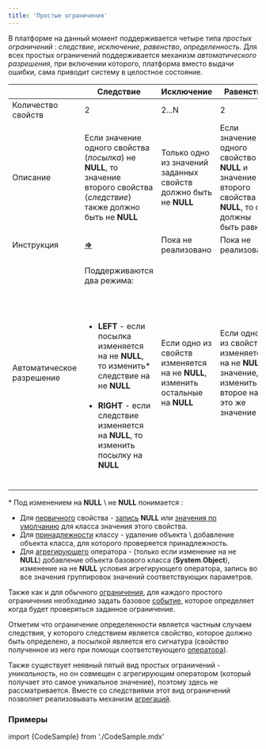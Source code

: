 ```yaml
---
title: 'Простые ограничения'
---
```


В платформе на данный момент поддерживается четыре типа *простых ограничений* : *следствие*, *исключение*, *равенство*, *определенность*. Для всех простых ограничений поддерживается механизм *автоматического разрешения*, при включении которого, платформа вместо выдачи ошибки, сама приводит систему в целостное состояние.

| |Следствие|Исключение|Равенство|Определенность|
|---|---|---|---|---|
|Количество свойств|2|2...N|2|1|
|Описание|Если значение одного свойства (*посылка*) не <strong>NULL</strong>, то значение второго свойства (*следствие*) также должно быть не <strong>NULL</strong>|Только одно из значений заданных свойств должно быть не <strong>NULL</strong>|Если значение одного свойство не <strong>NULL</strong> и значение второго свойства не <strong>NULL</strong>, то они должны быть равны|Если все параметры свойства подходят по классам, то для них должно быть задано не <strong>NULL</strong> значение|
|Инструкция|<strong>[=>](Инструкция_=.md)</strong>|Пока не реализовано|Пока не реализовано|Опция <strong>NONULL</strong> в задании свойств|
|Автоматическое разрешение|<p>Поддерживаются два режима:</p><br/><ul><br/><li><strong>LEFT</strong> - если посылка изменяется на не <strong>NULL</strong>, то изменить* следствие на не <strong>NULL</strong></li><br/><li><strong>RIGHT</strong> - если следствие изменяется на <strong>NULL</strong>, то изменить посылку на <strong>NULL</strong></li><br/></ul>|Если одно из свойств изменяется на не <strong>NULL</strong>, изменить остальные на <strong>NULL</strong>|Если одно из свойств изменяется на не <strong>NULL</strong> значение, изменить второе на это же значение|<p><strong>AGGR</strong> - если значение свойства изменяется на <strong>NULL</strong>, удалить объекты соответствующие параметрам</p><br/><p><strong>DEFAULT</strong> значение - если добавляются (доклассифицируются) объекты соответствующие классам параметров, изменить значение свойства для этих объектов на значение по умолчанию.</p>|

\* Под изменением на **NULL** \\ не **NULL** понимается :

-   Для [первичного](Первичные_свойства_DATA.md) свойства - [запись](Изменение_свойства_CHANGE.md) **NULL** или [значения по умолчанию](Встроенные_классы.md#defaultvalue) для класса значения этого свойства.
-   Для [принадлежности](Классификация_IS_AS.md) классу - удаление объекта \\ добавление объекта класса, для которого проверяется принадлежность.
-   Для [агрегирующего](Группировка_GROUP.md) оператора - (только если изменение на не **NULL**) добавление объекта базового класса (**System**.**Object**), изменение на не **NULL** условия агрегирующего оператора, запись во все значения группировок значений соответствующих параметров.

Также как и для обычного [ограничения](Ограничения.md), для каждого простого ограничения необходимо задать базовое [событие](События.md), которое определяет когда будет проверяться заданное ограничение. 

Отметим что ограничение определенности является частным случаем следствия, у которого следствием является свойство, которое должно быть определено, а посылкой является его сигнатура (свойство полученное из него при помощи соответствующего [оператора](Сигнатура_свойства_CLASS.md)).

Также существует неявный пятый вид простых ограничений - *уникальность*, но он совмещен с агрегирующим оператором (который получает это самое уникальное значение), поэтому здесь не рассматривается. Вместе со следствиями этот вид ограничений позволяет реализовывать механизм [агрегаций](Агрегации.md). 

### Примеры

import {CodeSample} from './CodeSample.mdx'

<CodeSample url="https://ru-documentation.lsfusion.org/sample?file=InstructionSample&block=means"/>
